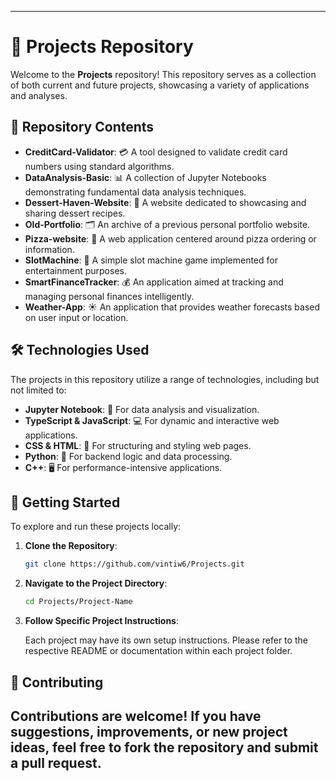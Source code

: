 
---

# 🚀 Projects Repository

Welcome to the **Projects** repository! This repository serves as a collection of both current and future projects, showcasing a variety of applications and analyses.

## 📂 Repository Contents

- **CreditCard-Validator**: 💳 A tool designed to validate credit card numbers using standard algorithms.
- **DataAnalysis-Basic**: 📊 A collection of Jupyter Notebooks demonstrating fundamental data analysis techniques.
- **Dessert-Haven-Website**: 🍰 A website dedicated to showcasing and sharing dessert recipes.
- **Old-Portfolio**: 🗂️ An archive of a previous personal portfolio website.
- **Pizza-website**: 🍕 A web application centered around pizza ordering or information.
- **SlotMachine**: 🎰 A simple slot machine game implemented for entertainment purposes.
- **SmartFinanceTracker**: 💰 An application aimed at tracking and managing personal finances intelligently.
- **Weather-App**: ☀️ An application that provides weather forecasts based on user input or location.


## 🛠️ Technologies Used

The projects in this repository utilize a range of technologies, including but not limited to:

- **Jupyter Notebook**: 📓 For data analysis and visualization.
- **TypeScript & JavaScript**: 💻 For dynamic and interactive web applications.
- **CSS & HTML**: 🎨 For structuring and styling web pages.
- **Python**: 🐍 For backend logic and data processing.
- **C++**: 🖥️ For performance-intensive applications.

## 🚀 Getting Started

To explore and run these projects locally:

1. **Clone the Repository**:

   ```bash
   git clone https://github.com/vintiw6/Projects.git
   ```

2. **Navigate to the Project Directory**:

   ```bash
   cd Projects/Project-Name
   ```

3. **Follow Specific Project Instructions**:

   Each project may have its own setup instructions. Please refer to the respective README or documentation within each project folder.

## 🤝 Contributing

Contributions are welcome! If you have suggestions, improvements, or new project ideas, feel free to fork the repository and submit a pull request.
---
